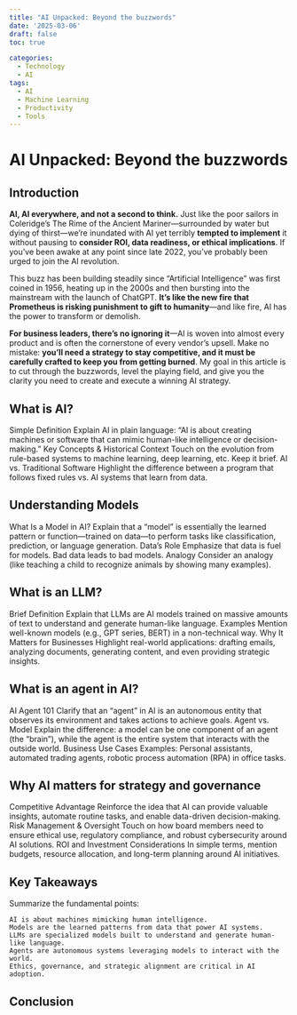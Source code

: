```yaml
---
title: "AI Unpacked: Beyond the buzzwords"
date: '2025-03-06'
draft: false
toc: true

categories:
  - Technology
  - AI
tags:
  - AI
  - Machine Learning
  - Productivity
  - Tools
---
```


# AI Unpacked: Beyond the buzzwords

## Introduction

  **AI, AI everywhere, and not a second to think.** Just like the poor sailors in Coleridge’s The Rime of the Ancient Mariner—surrounded by water but dying of thirst—we’re inundated with AI yet terribly **tempted to implement** it without pausing to **consider ROI, data readiness, or ethical implications**. If you’ve been awake at any point since late 2022, you’ve probably been urged to join the AI revolution.

This buzz has been building steadily since “Artificial Intelligence” was first coined in 1956, heating up in the 2000s and then bursting into the mainstream with the launch of ChatGPT. **It’s like the new fire that Prometheus is risking punishment to gift to humanity**—and like fire, AI has the power to transform or demolish.

**For business leaders, there’s no ignoring it**—AI is woven into almost every product and is often the cornerstone of every vendor’s upsell. Make no mistake: **you’ll need a strategy to stay competitive, and it must be carefully crafted to keep you from getting burned**. My goal in this article is to cut through the buzzwords, level the playing field, and give you the clarity you need to create and execute a winning AI strategy.

## What is AI?
Simple Definition
Explain AI in plain language: “AI is about creating machines or software that can mimic human-like intelligence or decision-making.”
Key Concepts & Historical Context
Touch on the evolution from rule-based systems to machine learning, deep learning, etc. Keep it brief.
AI vs. Traditional Software
Highlight the difference between a program that follows fixed rules vs. AI systems that learn from data.
## Understanding Models
What Is a Model in AI?
Explain that a “model” is essentially the learned pattern or function—trained on data—to perform tasks like classification, prediction, or language generation.
Data’s Role
Emphasize that data is fuel for models. Bad data leads to bad models.
Analogy
Consider an analogy (like teaching a child to recognize animals by showing many examples).
## What is an LLM?
Brief Definition
Explain that LLMs are AI models trained on massive amounts of text to understand and generate human-like language.
Examples
Mention well-known models (e.g., GPT series, BERT) in a non-technical way.
Why It Matters for Businesses
Highlight real-world applications: drafting emails, analyzing documents, generating content, and even providing strategic insights.
## What is an agent in AI?
AI Agent 101
Clarify that an “agent” in AI is an autonomous entity that observes its environment and takes actions to achieve goals.
Agent vs. Model
Explain the difference: a model can be one component of an agent (the “brain”), while the agent is the entire system that interacts with the outside world.
Business Use Cases
Examples: Personal assistants, automated trading agents, robotic process automation (RPA) in office tasks.
## Why AI matters for strategy and governance
Competitive Advantage
Reinforce the idea that AI can provide valuable insights, automate routine tasks, and enable data-driven decision-making.
Risk Management & Oversight
Touch on how board members need to ensure ethical use, regulatory compliance, and robust cybersecurity around AI solutions.
ROI and Investment Considerations
In simple terms, mention budgets, resource allocation, and long-term planning around AI initiatives.
## Key Takeaways
Summarize the fundamental points:

    AI is about machines mimicking human intelligence.
    Models are the learned patterns from data that power AI systems.
    LLMs are specialized models built to understand and generate human-like language.
    Agents are autonomous systems leveraging models to interact with the world.
    Ethics, governance, and strategic alignment are critical in AI adoption.

## Conclusion
